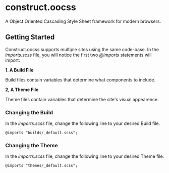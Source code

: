 # construct.oocss

A Object Oriented Cascading Style Sheet framework for modern browsers.

## Getting Started

Construct.oocss supports multiple sites using the same code-base. In the _imports.scss_ file, you will notice the first two _@imports_ statements will import:

 __1. A Build File__

Build files contain variables that determine what components to include.

__2, A Theme File__

Theme files contain variables that determine the site's visual appearence.

### Changing the Build

In the _imports.scss_ file, change the following line to your desired Build file.

    @imports "builds/_default.scss";    

### Changing the Theme

In the _imports.scss_ file, change the following line to your desired Theme file.

    @imports "themes/_default.scss";    
